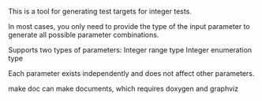 This is a tool for generating test targets for integer tests.

In most cases, you only need to provide the type of the input parameter to generate all possible parameter combinations.

Supports two types of parameters:
Integer range type
Integer enumeration type

Each parameter exists independently and does not affect other parameters.

make doc can make documents, which requires doxygen and graphviz